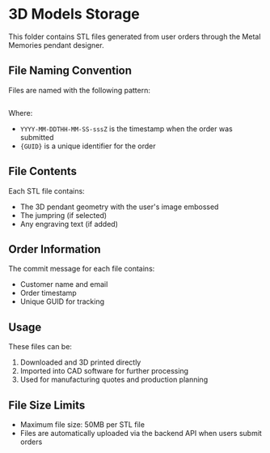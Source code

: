 # 3D Models Storage

This folder contains STL files generated from user orders through the Metal Memories pendant designer.

## File Naming Convention

Files are named with the following pattern:
```YYYY-MM-DDTHH-MM-SS-sssZ-{GUID}.stl
```

Where:
- `YYYY-MM-DDTHH-MM-SS-sssZ` is the timestamp when the order was submitted
- `{GUID}` is a unique identifier for the order

## File Contents

Each STL file contains:
- The 3D pendant geometry with the user's image embossed
- The jumpring (if selected)
- Any engraving text (if added)

## Order Information

The commit message for each file contains:
- Customer name and email
- Order timestamp
- Unique GUID for tracking

## Usage

These files can be:
1. Downloaded and 3D printed directly
2. Imported into CAD software for further processing
3. Used for manufacturing quotes and production planning

## File Size Limits

- Maximum file size: 50MB per STL file
- Files are automatically uploaded via the backend API when users submit orders 